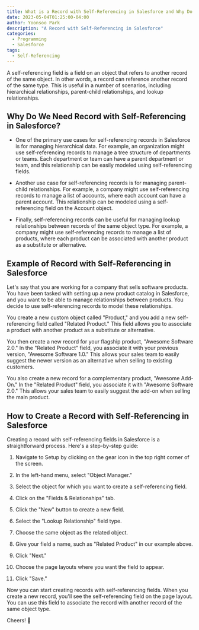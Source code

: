 ```yaml
---
title: What is a Record with Self-Referencing in Salesforce and Why Do We Need It?
date: 2023-05-04T01:25:00-04:00
author: Yoonsoo Park
description: "A Record with Self-Referencing in Salesforce"
categories:
  - Programming
  - Salesforce
tags:
  - Self-Referencing
---
```


A self-referencing field is a field on an object that refers to another record of the same object. In other words, a record can reference another record of the same type. This is useful in a number of scenarios, including hierarchical relationships, parent-child relationships, and lookup relationships.

## Why Do We Need Record with Self-Referencing in Salesforce?
- One of the primary use cases for self-referencing records in Salesforce is for managing hierarchical data. For example, an organization might use self-referencing records to manage a tree structure of departments or teams. Each department or team can have a parent department or team, and this relationship can be easily modeled using self-referencing fields.

- Another use case for self-referencing records is for managing parent-child relationships. For example, a company might use self-referencing records to manage a list of accounts, where each account can have a parent account. This relationship can be modeled using a self-referencing field on the Account object.

- Finally, self-referencing records can be useful for managing lookup relationships between records of the same object type. For example, a company might use self-referencing records to manage a list of products, where each product can be associated with another product as a substitute or alternative.

## Example of Record with Self-Referencing in Salesforce
Let's say that you are working for a company that sells software products. You have been tasked with setting up a new product catalog in Salesforce, and you want to be able to manage relationships between products. You decide to use self-referencing records to model these relationships.

You create a new custom object called "Product," and you add a new self-referencing field called "Related Product." This field allows you to associate a product with another product as a substitute or alternative.

You then create a new record for your flagship product, "Awesome Software 2.0." In the "Related Product" field, you associate it with your previous version, "Awesome Software 1.0." This allows your sales team to easily suggest the newer version as an alternative when selling to existing customers.

You also create a new record for a complementary product, "Awesome Add-On." In the "Related Product" field, you associate it with "Awesome Software 2.0." This allows your sales team to easily suggest the add-on when selling the main product.


## How to Create a Record with Self-Referencing in Salesforce

Creating a record with self-referencing fields in Salesforce is a straightforward process. Here's a step-by-step guide:

1. Navigate to Setup by clicking on the gear icon in the top right corner of the screen.

2. In the left-hand menu, select "Object Manager."

3. Select the object for which you want to create a self-referencing field.

4. Click on the "Fields & Relationships" tab.

5. Click the "New" button to create a new field.

6. Select the "Lookup Relationship" field type.

7. Choose the same object as the related object.

8. Give your field a name, such as "Related Product" in our example above.

9. Click "Next."

10. Choose the page layouts where you want the field to appear.

11. Click "Save."

Now you can start creating records with self-referencing fields. When you create a new record, you'll see the self-referencing field on the page layout. You can use this field to associate the record with another record of the same object type.

Cheers! 🍺
